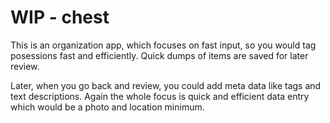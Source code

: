 # WIP - chest

This is an organization app, which focuses on fast input, so you would tag
posessions fast and efficiently. Quick dumps of items are saved for later review.

Later, when you go back and review, you could add meta data like tags and text
descriptions. Again the whole focus is quick and efficient data entry which would
be a photo and location minimum.
